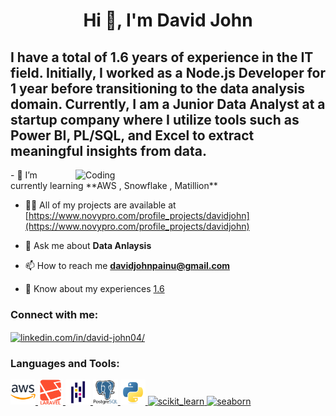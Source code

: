<h1 align="center">Hi 👋, I'm David John</h1>

<h2 align="left">I have a total of 1.6 years of experience in the IT field. Initially, I worked as a Node.js Developer for 1 year before transitioning to the data analysis domain. Currently, I am a Junior Data Analyst at a startup company where I utilize tools such as Power BI, PL/SQL, and Excel to extract meaningful insights from data. </h2>
<img align="right" alt="Coding" width="400" src="https://blog.imarticus.org/wp-content/uploads/2020/06/dl.gif">
- 🌱 I’m currently learning **AWS , Snowflake , Matillion**

- 👨‍💻 All of my projects are available at [https://www.novypro.com/profile_projects/davidjohn](https://www.novypro.com/profile_projects/davidjohn)

- 💬 Ask me about **Data Anlaysis**

- 📫 How to reach me **davidjohnpainu@gmail.com**

- 📄 Know about my experiences [1.6](1.6)

<h3 align="left">Connect with me:</h3>
<p align="left">
<a href="https://linkedin.com/in/linkedin.com/in/david-john04/" target="blank"><img align="center" src="https://raw.githubusercontent.com/rahuldkjain/github-profile-readme-generator/master/src/images/icons/Social/linked-in-alt.svg" alt="linkedin.com/in/david-john04/" height="30" width="40" /></a>
</p>

<h3 align="left">Languages and Tools:</h3>
<p align="left"> <a href="https://aws.amazon.com" target="_blank" rel="noreferrer"> <img src="https://raw.githubusercontent.com/devicons/devicon/master/icons/amazonwebservices/amazonwebservices-original-wordmark.svg" alt="aws" width="40" height="40"/> </a> <a href="https://laravel.com/" target="_blank" rel="noreferrer"> <img src="https://raw.githubusercontent.com/devicons/devicon/master/icons/laravel/laravel-plain-wordmark.svg" alt="laravel" width="40" height="40"/> </a> <a href="https://pandas.pydata.org/" target="_blank" rel="noreferrer"> <img src="https://raw.githubusercontent.com/devicons/devicon/2ae2a900d2f041da66e950e4d48052658d850630/icons/pandas/pandas-original.svg" alt="pandas" width="40" height="40"/> </a> <a href="https://www.postgresql.org" target="_blank" rel="noreferrer"> <img src="https://raw.githubusercontent.com/devicons/devicon/master/icons/postgresql/postgresql-original-wordmark.svg" alt="postgresql" width="40" height="40"/> </a> <a href="https://www.python.org" target="_blank" rel="noreferrer"> <img src="https://raw.githubusercontent.com/devicons/devicon/master/icons/python/python-original.svg" alt="python" width="40" height="40"/> </a> <a href="https://scikit-learn.org/" target="_blank" rel="noreferrer"> <img src="https://upload.wikimedia.org/wikipedia/commons/0/05/Scikit_learn_logo_small.svg" alt="scikit_learn" width="40" height="40"/> </a> <a href="https://seaborn.pydata.org/" target="_blank" rel="noreferrer"> <img src="https://seaborn.pydata.org/_images/logo-mark-lightbg.svg" alt="seaborn" width="40" height="40"/> </a> </p>
